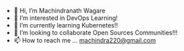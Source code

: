 - 👋 Hi, I’m Machindranath Wagare
- 👀 I’m interested in DevOps Learning!
- 🌱 I’m currently learning Kubernetes!!
- 💞️ I’m looking to collaborate Open Sources Communities!!!
- 📫 How to reach me ... machindra220@gmail.com

<!---
Machindra220/Machindra220 is a ✨ special ✨ repository because its `README.md` (this file) appears on your GitHub profile.
You can click the Preview link to take a look at your changes.
--->
